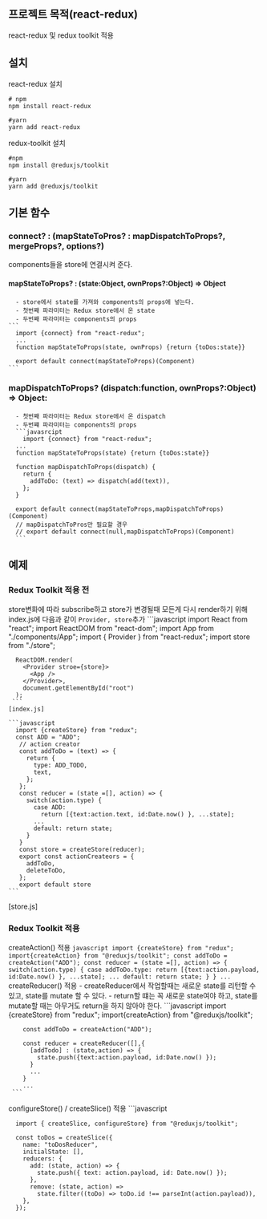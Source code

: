 ## 프로젝트 목적(react-redux)
react-redux 및 redux toolkit 적용

## 설치
react-redux 설치
```shell
# npm 
npm install react-redux

#yarn
yarn add react-redux
```
redux-toolkit 설치
```shell
#npm 
npm install @reduxjs/toolkit

#yarn
yarn add @reduxjs/toolkit
```

## 기본 함수
  ### connect? : (mapStateToPros? : mapDispatchToProps?, mergeProps?, options?)
   components들을 store에 연결시켜 준다.
   
   #### mapStateToProps? : (state:Object, ownProps?:Object) => Object
      - store에서 state를 가져와 components의 props에 넣는다.
      - 첫번째 파라미터는 Redux store에서 온 state
      - 두번째 파라미터는 components의 props
    ```
      import {connect} from "react-redux";
      ...
      function mapStateToProps(state, ownProps) {return {toDos:state}}
      
      export default connect(mapStateToProps)(Component)
    ```
   ### mapDispatchToProps? (dispatch:function, ownProps?:Object) => Object:
      - 첫번째 파라미터는 Redux store에서 온 dispatch
      - 두번쨰 파라미터는 components의 props
      ```javasrcipt
        import {connect} from "react-redux";
      ...
      function mapStateToProps(state) {return {toDos:state}}
      
      function mapDispatchToProps(dispatch) {
        return {
          addToDo: (text) => dispatch(add(text)),
        };
      }
      
      export default connect(mapStateToProps,mapDispatchToProps)(Component)
      // mapDispatchToPros만 필요할 경우
      // export default connect(null,mapDispatchToProps)(Component)
      ```
   
## 예제
  ### Redux Toolkit 적용 전
   store변화에 따라 subscribe하고 store가 변경될때 모든게 다시 render하기 위해 index.js에 다음과 같이 ```Provider, store```추가
    ```javascript
      import React from "react";
      import ReactDOM from "react-dom";
      import App from "./components/App";
      import { Provider } from "react-redux";
      import store from "./store";

      ReactDOM.render(
        <Provider stroe={store}>
          <App />
        </Provider>,
        document.getElementById("root")
      );
     ```
    [index.js]
   
    ```javascript
      import {createStore} from "redux";
      const ADD = "ADD";
       // action creator
       const addToDo = (text) => {
         return {
           type: ADD_TODO,
           text,
         };
       };
       const reducer = (state =[], action) => {
         switch(action.type) {
           case ADD:
             return [{text:action.text, id:Date.now() }, ...state];
           ...
           default: return state;
         }
       }
       const store = createStore(reducer);
       export const actionCreateors = {
         addToDo,
         deleteToDo,
       };
       export default store
    ```
  [store.js]

   ### Redux Toolkit 적용 
   createAction() 적용
     ```javascript
       import {createStore} from "redux";
       import{createAction} from "@reduxjs/toolkit";
       const addToDo = createAction("ADD");
       const reducer = (state =[], action) => {
         switch(action.type) {
           case addToDo.type:
             return [{text:action.payload, id:Date.now() }, ...state];
           ...
           default: return state;
         }
       }
       ...   
     ```
   createReducer() 적용 
      - createReducer에서 작업할때는 새로운 state를 리턴할 수 있고, state를 mutate 할 수 있다. 
      - return할 떄는 꼭 새로운 state여야 하고, state를 mutate할 때는 아무거도 return을 하지 않아야 한다.
     ```javascript
      import {createStore} from "redux";
        import{createAction} from "@reduxjs/toolkit";

        const addToDo = createAction("ADD");

        const reducer = createReducer([],{
          [addTodo] : (state,action) => {
            state.push({text:action.payload, id:Date.now() });
          }
          ...
        }
        ...
     ```    
   configureStore() / createSlice() 적용
     ```javascript
     
      import { createSlice, configureStore} from "@reduxjs/toolkit";
      
      const toDos = createSlice({
        name: "toDosReducer",
        initialState: [],
        reducers: {
          add: (state, action) => {
            state.push({ text: action.payload, id: Date.now() });
          },
          remove: (state, action) =>
            state.filter((toDo) => toDo.id !== parseInt(action.payload)),
        },
      });

   ```
  

    
  
